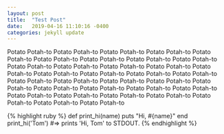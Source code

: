 ```yaml
---
layout: post
title:  "Test Post"
date:   2019-04-16 11:10:16 -0400
categories: jekyll update
---
```

Potato Potah-to Potato Potah-to Potato Potah-to Potato Potah-to Potato Potah-to Potato Potah-to Potato Potah-to Potato Potah-to Potato Potah-to Potato Potah-to Potato Potah-to Potato Potah-to Potato Potah-to Potato Potah-to Potato Potah-to Potato Potah-to Potato Potah-to Potato Potah-to Potato Potah-to Potato Potah-to Potato Potah-to Potato Potah-to Potato Potah-to Potato Potah-to Potato Potah-to Potato Potah-to Potato Potah-to Potato Potah-to Potato Potah-to Potato Potah-to Potato Potah-to Potato Potah-to Potato Potah-to Potato Potah-to

{% highlight ruby %}
def print_hi(name)
  puts "Hi, #{name}"
end
print_hi('Tom')
#=> prints 'Hi, Tom' to STDOUT.
{% endhighlight %}
